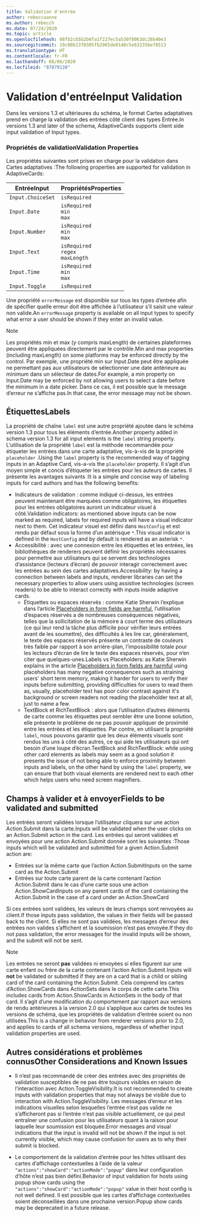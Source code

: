 ```yaml
---
title: Validation d'entrée
author: rebeccaanne
ms.author: rebecch
ms.date: 07/24/2020
ms.topic: article
ms.openlocfilehash: 08fb2cb5b2b6fa1f227ec5a530f8063dc26b40e3
ms.sourcegitcommit: 19c08b1370305fb2965de0140c5e632356e78513
ms.translationtype: HT
ms.contentlocale: fr-FR
ms.lasthandoff: 08/06/2020
ms.locfileid: "87879130"
---
```

# <a name="input-validation"></a><span data-ttu-id="3478e-102">Validation d'entrée</span><span class="sxs-lookup"><span data-stu-id="3478e-102">Input Validation</span></span>

<span data-ttu-id="3478e-103">Dans les versions 1.3 et ultérieures du schéma, le format Cartes adaptatives prend en charge la validation des entrées côté client des types Entrée.</span><span class="sxs-lookup"><span data-stu-id="3478e-103">In versions 1.3 and later of the schema, AdaptiveCards supports client side input validation of Input types.</span></span>

### <a name="validation-properties"></a><span data-ttu-id="3478e-104">Propriétés de validation</span><span class="sxs-lookup"><span data-stu-id="3478e-104">Validation Properties</span></span>

<span data-ttu-id="3478e-105">Les propriétés suivantes sont prises en charge pour la validation dans Cartes adaptatives :</span><span class="sxs-lookup"><span data-stu-id="3478e-105">The following properties are supported for validation in AdaptiveCards:</span></span>

| <span data-ttu-id="3478e-106">Entrée</span><span class="sxs-lookup"><span data-stu-id="3478e-106">Input</span></span> | <span data-ttu-id="3478e-107">Propriétés</span><span class="sxs-lookup"><span data-stu-id="3478e-107">Properties</span></span> |
| --- | --- | 
| `Input.ChoiceSet` | `isRequired` | 
| `Input.Date` | `isRequired` <br> `min`<br> `max` | 
| `Input.Number` | `isRequired` <br> `min`<br> `max` |
| `Input.Text` | `isRequired` <br> `regex` <br> `maxLength` |
| `Input.Time` | `isRequired` <br> `min`<br> `max` | 
| `Input.Toggle` | `isRequired` | 

<span data-ttu-id="3478e-108">Une propriété `errorMessage` est disponible sur tous les types d’entrée afin de spécifier quelle erreur doit être affichée à l’utilisateur s’il saisit une valeur non valide.</span><span class="sxs-lookup"><span data-stu-id="3478e-108">An `errorMessage` property is available on all input types to specify what error a user should be shown if they enter an invalid value.</span></span> 

> [!NOTE]
>
> <span data-ttu-id="3478e-109">Les propriétés min et max (y compris maxLength) de certaines plateformes peuvent être appliquées directement par le contrôle.</span><span class="sxs-lookup"><span data-stu-id="3478e-109">Min and max properties (including maxLength) on some platforms may be enforced directly by the control.</span></span> <span data-ttu-id="3478e-110">Par exemple, une propriété min sur Input.Date peut être appliquée ne permettant pas aux utilisateurs de sélectionner une date antérieure au minimum dans un sélecteur de dates.</span><span class="sxs-lookup"><span data-stu-id="3478e-110">For example, a min property on Input.Date may be enforced by not allowing users to select a date before the minimum in a date picker.</span></span> <span data-ttu-id="3478e-111">Dans ce cas, il est possible que le message d’erreur ne s’affiche pas.</span><span class="sxs-lookup"><span data-stu-id="3478e-111">In that case, the error message may not be shown.</span></span>

## <a name="labels"></a><span data-ttu-id="3478e-112">Étiquettes</span><span class="sxs-lookup"><span data-stu-id="3478e-112">Labels</span></span>

<span data-ttu-id="3478e-113">La propriété de chaîne `label` est une autre propriété ajoutée dans le schéma version 1.3 pour tous les éléments d’entrée.</span><span class="sxs-lookup"><span data-stu-id="3478e-113">Another property added in schema version 1.3 for all input elements is the `label` string property.</span></span> <span data-ttu-id="3478e-114">L’utilisation de la propriété `label` est la méthode recommandée pour étiqueter les entrées dans une carte adaptative, vis-à-vis de la propriété `placeholder` .</span><span class="sxs-lookup"><span data-stu-id="3478e-114">Using the `label` property is the recommended way of tagging inputs in an Adaptive Card, vis-a-vis the `placeholder` property.</span></span> <span data-ttu-id="3478e-115">Il s’agit d’un moyen simple et concis d’étiqueter les entrées pour les auteurs de cartes. Il présente les avantages suivants :</span><span class="sxs-lookup"><span data-stu-id="3478e-115">It is a simple and concise way of labeling inputs for card authors and has the following benefits:</span></span>
* <span data-ttu-id="3478e-116">Indicateurs de validation : comme indiqué ci-dessus, les entrées peuvent maintenant être marquées comme obligatoires, les étiquettes pour les entrées obligatoires auront un indicateur visuel à côté.</span><span class="sxs-lookup"><span data-stu-id="3478e-116">Validation indicators: as mentioned above inputs can be now marked as required, labels for required inputs will have a visual indicator next to them.</span></span> <span data-ttu-id="3478e-117">Cet indicateur visuel est défini dans `HostConfig` et est rendu par défaut sous la forme d’un astérisque `*`.</span><span class="sxs-lookup"><span data-stu-id="3478e-117">This visual indicator is defined in the `HostConfig` and by default is rendered as an asterisk `*`.</span></span>
* <span data-ttu-id="3478e-118">Accessibilité : avec une connexion entre les étiquettes et les entrées, les bibliothèques de renderers peuvent définir les propriétés nécessaires pour permettre aux utilisateurs qui se servent des technologies d’assistance (lecteurs d’écran) de pouvoir interagir correctement avec les entrées au sein des cartes adaptatives.</span><span class="sxs-lookup"><span data-stu-id="3478e-118">Accessibility: by having a connection between labels and inputs, renderer libraries can set the necessary properties to allow users using assistive technologies (screen readers) to be able to interact correctly with inputs inside adaptive cards.</span></span>
    * <span data-ttu-id="3478e-119">Étiquettes ou espaces réservés : comme Katie Sherwin l’explique dans l’article [Placeholders in form fields are harmful](https://www.nngroup.com/articles/form-design-placeholders/), l’utilisation d’espaces réservés a de nombreuses conséquences négatives, telles que la sollicitation de la mémoire à court terme des utilisateurs (ce qui leur rend la tâche plus difficile pour vérifier leurs entrées avant de les soumettre), des difficultés à les lire car, généralement, le texte des espaces réservés présente un contraste de couleurs très faible par rapport à son arrière-plan, l’impossibilité totale pour les lecteurs d’écran de lire le texte des espaces réservés, pour n’en citer que quelques-unes.</span><span class="sxs-lookup"><span data-stu-id="3478e-119">Labels vs Placeholders: as Katie Sherwin explains in the article [Placeholders in form fields are harmful](https://www.nngroup.com/articles/form-design-placeholders/) using placeholders has many negative consequences such as straining users' short term memory, making it harder for users to verify their inputs before submitting, providing difficulties for users to read them as, usually, placeholder text has poor color contrast against it's background or screen readers not reading the placeholder text at all, just to name a few.</span></span>
    * <span data-ttu-id="3478e-120">TextBlock et RichTextBlock : alors que l’utilisation d’autres éléments de carte comme les étiquettes peut sembler être une bonne solution, elle présente le problème de ne pas pouvoir appliquer de proximité entre les entrées et les étiquettes. Par contre, en utilisant la propriété `label`, nous pouvons garantir que les deux éléments visuels sont rendus les uns à côté des autres, ce qui aide les utilisateurs qui ont besoin d’une loupe d’écran.</span><span class="sxs-lookup"><span data-stu-id="3478e-120">TextBlock and RichTextBlock: while using other card elements as labels may seem as a good solution it presents the issue of not being able to enforce proximity between inputs and labels, on the other hand by using the `label` property, we can ensure that both visual elements are rendered next to each other which helps users who need screen magnifiers.</span></span>

## <a name="fields-to-be-validated-and-submitted"></a><span data-ttu-id="3478e-121">Champs à valider et à envoyer</span><span class="sxs-lookup"><span data-stu-id="3478e-121">Fields to be validated and submitted</span></span>

<span data-ttu-id="3478e-122">Les entrées seront validées lorsque l’utilisateur cliquera sur une action Action.Submit dans la carte.</span><span class="sxs-lookup"><span data-stu-id="3478e-122">Inputs will be validated when the user clicks on an Action.Submit action in the card.</span></span> <span data-ttu-id="3478e-123">Les entrées qui seront validées et envoyées pour une action Action.Submit donnée sont les suivantes :</span><span class="sxs-lookup"><span data-stu-id="3478e-123">Those inputs which will be validated and submitted for a given Action.Submit action are:</span></span>

 - <span data-ttu-id="3478e-124">Entrées sur la même carte que l’action Action.Submit</span><span class="sxs-lookup"><span data-stu-id="3478e-124">Inputs on the same card as the Action.Submit</span></span>
 - <span data-ttu-id="3478e-125">Entrées sur toute carte parent de la carte contenant l’action Action.Submit dans le cas d’une carte sous une action Action.ShowCard</span><span class="sxs-lookup"><span data-stu-id="3478e-125">Inputs on any parent cards of the card containing the Action.Submit in the case of a card under an Action.ShowCard</span></span>

<span data-ttu-id="3478e-126">Si ces entrées sont validées, les valeurs de leurs champs sont renvoyées au client.</span><span class="sxs-lookup"><span data-stu-id="3478e-126">If those inputs pass validation, the values in their fields will be passed back to the client.</span></span> <span data-ttu-id="3478e-127">Si elles ne sont pas validées, les messages d’erreur des entrées non valides s’affichent et la soumission n’est pas envoyée.</span><span class="sxs-lookup"><span data-stu-id="3478e-127">If they do not pass validation, the error messages for the invalid inputs will be shown, and the submit will not be sent.</span></span>

> [!NOTE]
>
> <span data-ttu-id="3478e-128">Les entrées ne seront **pas** validées ni envoyées si elles figurent sur une carte enfant ou frère de la carte contenant l’action Action.Submit.</span><span class="sxs-lookup"><span data-stu-id="3478e-128">Inputs will **not** be validated or submitted if they are on a card that is a child or sibling card of the card containing the Action.Submit.</span></span> <span data-ttu-id="3478e-129">Cela comprend les cartes d’Action.ShowCards dans ActionSets dans le corps de cette carte.</span><span class="sxs-lookup"><span data-stu-id="3478e-129">This includes cards from Action.ShowCards in ActionSets in the body of that card.</span></span> <span data-ttu-id="3478e-130">Il s’agit d’une modification du comportement par rapport aux versions de rendu antérieures à la version 2.0 qui s’applique aux cartes de toutes les versions de schéma, que les propriétés de validation d’entrée soient ou non utilisées.</span><span class="sxs-lookup"><span data-stu-id="3478e-130">This is a change in behavior from renderer versions prior to 2.0, and applies to cards of all schema versions, regardless of whether input validation properties are used.</span></span> 

## <a name="other-considerations-and-known-issues"></a><span data-ttu-id="3478e-131">Autres considérations et problèmes connus</span><span class="sxs-lookup"><span data-stu-id="3478e-131">Other Considerations and Known Issues</span></span>

 - <span data-ttu-id="3478e-132">Il n’est pas recommandé de créer des entrées avec des propriétés de validation susceptibles de ne pas être toujours visibles en raison de l’interaction avec Action.ToggleVisibility.</span><span class="sxs-lookup"><span data-stu-id="3478e-132">It is not recommended to create inputs with validation properties that may not always be visible due to interaction with Action.ToggleVisibility.</span></span> <span data-ttu-id="3478e-133">Les messages d’erreur et les indications visuelles selon lesquelles l’entrée n’est pas valide ne s’afficheront pas si l’entrée n’est pas visible actuellement, ce qui peut entraîner une confusion pour les utilisateurs quant à la raison pour laquelle leur soumission est bloquée.</span><span class="sxs-lookup"><span data-stu-id="3478e-133">Error messages and visual indications that the input is invalid will not be shown if the input is not currently visible, which may cause confusion for users as to why their submit is blocked.</span></span>

 - <span data-ttu-id="3478e-134">Le comportement de la validation d’entrée pour les hôtes utilisant des cartes d’affichage contextuelles à l’aide de la valeur `"actions":"showCard":"actionMode":"popup"` dans leur configuration d’hôte n’est pas bien défini.</span><span class="sxs-lookup"><span data-stu-id="3478e-134">Behavior of input validation for hosts using popup show cards using the  `"actions":"showCard":"actionMode":"popup"` value in their host config is not well defined.</span></span> <span data-ttu-id="3478e-135">Il est possible que les cartes d’affichage contextuelles soient déconseillées dans une prochaine version.</span><span class="sxs-lookup"><span data-stu-id="3478e-135">Popup show cards may be deprecated in a future release.</span></span>